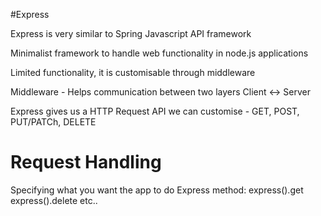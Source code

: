 #Express

Express is very similar to Spring
Javascript API framework

Minimalist framework to handle web functionality in node.js applications

Limited functionality, it is customisable through middleware

Middleware - Helps communication between two layers
Client <-> Server

Express gives us a HTTP Request API we can customise - GET, POST, PUT/PATCh, DELETE


#  Request Handling
Specifying what you want the app to do
Express method:
express().get
express().delete
etc..


